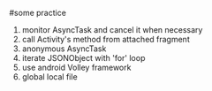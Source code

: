 #some practice
1. monitor AsyncTask and cancel it when necessary
2. call Activity's method from attached fragment
3. anonymous AsyncTask
4. iterate JSONObject with 'for' loop
5. use android Volley framework
6. global local file
